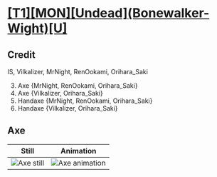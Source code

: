 # [\[T1\]\[MON\]\[Undead\]\(Bonewalker-Wight\)\[U\]](../)

## Credit

IS, Vilkalizer, MrNight, RenOokami, Orihara_Saki

3. Axe {MrNight, RenOokami, Orihara_Saki}
3. Axe {Vilkalizer, Orihara_Saki}
4. Handaxe {MrNight, RenOokami, Orihara_Saki}
4. Handaxe {Vilkalizer, Orihara_Saki}
	
## Axe

| Still | Animation |
| :---: | :-------: |
| ![Axe still](./Axe_000.png) | ![Axe animation](./Axe.gif) |
